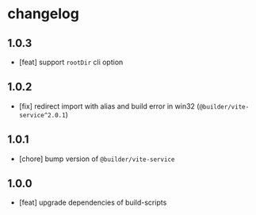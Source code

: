 # changelog

## 1.0.3

- [feat] support `rootDir` cli option

## 1.0.2

- [fix] redirect import with alias and build error in win32 (`@builder/vite-service^2.0.1`)

## 1.0.1

- [chore] bump version of `@builder/vite-service`

## 1.0.0

- [feat] upgrade dependencies of build-scripts
